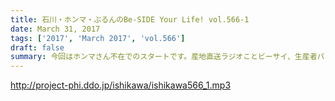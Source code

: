 ```yaml
---
title: 石川・ホンマ・ぶるんのBe-SIDE Your Life! vol.566-1
date: March 31, 2017
tags: ['2017', 'March 2017', 'vol.566']
draft: false
summary: 今回はホンマさん不在でのスタートです。産地直送ラジオことビーサイ、生産者バレは厳禁です。おばちゃんの図々しさって本当にパない！SAITO
---
```


http://project-phi.ddo.jp/ishikawa/ishikawa566_1.mp3